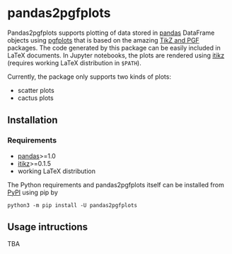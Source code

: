# pandas2pgfplots

Pandas2pgfplots supports plotting of data stored in [pandas] DataFrame objects
using [pgfplots] that is based on the amazing [TikZ and PGF] packages. The code
generated by this package can be easily included in LaTeX documents. In Jupyter
notebooks, the plots are rendered using [itikz] (requires working LaTeX
distribution in `$PATH`).

Currently, the package only supports two kinds of plots:
 * scatter plots
 * cactus plots

## Installation

### Requirements
 * [pandas]>=1.0
 * [itikz]>=0.1.5
 * working LaTeX distribution

The Python requirements and pandas2pgfplots itself can be installed from [PyPI]
using pip by
```shell
python3 -m pip install -U pandas2pgfplots
```

## Usage intructions
TBA

[pgfplots]: http://pgfplots.sourceforge.net/
[pandas]: https://pandas.pydata.org/
[itikz]: https://github.com/jbn/itikz
[TikZ and PGF]: https://github.com/pgf-tikz/pgf
[PyPI]: https://pypi.org/
